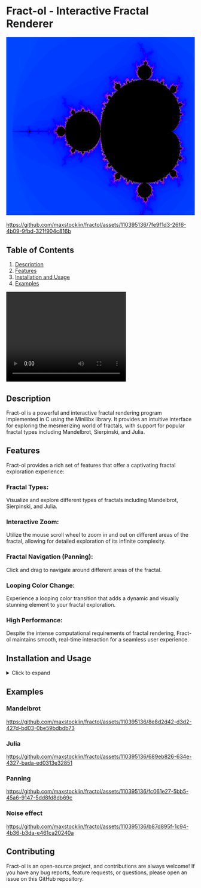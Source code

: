 # Fract-ol - Interactive Fractal Renderer


![Example Mandelbrot](./demo/mandelbrot.png)

https://github.com/maxstocklin/fractol/assets/110395136/7fe9f1d3-26f6-4b09-9fbd-321f904c816b


## Table of Contents
1. [Description](#description)
1. [Features](#features)
3. [Installation and Usage](#installation-and-usage)
5. [Examples](#examples)

<video width="320" height="240" controls>
  <source src="demo/mandelbrotloop.mp4" type="video/mp4">
Your browser does not support the video tag.
</video>

## Description

Fract-ol is a powerful and interactive fractal rendering program implemented in C using the Minilibx library. It provides an intuitive interface for exploring the mesmerizing world of fractals, with support for popular fractal types including Mandelbrot, Sierpinski, and Julia.

## Features

Fract-ol provides a rich set of features that offer a captivating fractal exploration experience:

### Fractal Types: 
Visualize and explore different types of fractals including Mandelbrot, Sierpinski, and Julia.

### Interactive Zoom: 
Utilize the mouse scroll wheel to zoom in and out on different areas of the fractal, allowing for detailed exploration of its infinite complexity.

### Fractal Navigation (Panning): 
Click and drag to navigate around different areas of the fractal.

### Looping Color Change: 
Experience a looping color transition that adds a dynamic and visually stunning element to your fractal exploration.

### High Performance: 
Despite the intense computational requirements of fractal rendering, Fract-ol maintains smooth, real-time interaction for a seamless user experience.


## Installation and Usage
<details>
<summary>Click to expand</summary>

1. Clone the repository:
    ```bash
    git clone git@github.com:maxstocklin/fractol.git fractol
    ```

2. Navigate to the cloned repository:
    ```bash
    cd fractol
    ```

3. Compile the program using the provided Makefile:
    ```bash
    make
    ```
4. Run the Program with the name of the fractal you want as argument (Mandelbrot, Julia, or Sierpinski):
    ```bash
    ./fract-ol Mandelbrot
    ```
</details>

## Examples

### Mandelbrot

https://github.com/maxstocklin/fractol/assets/110395136/8e8d2d42-d3d2-427d-bd03-0be59bdbdb73

### Julia

https://github.com/maxstocklin/fractol/assets/110395136/689eb826-634e-4327-bada-ed0313e32851

### Panning

https://github.com/maxstocklin/fractol/assets/110395136/fc061e27-5bb5-45a6-9147-5dd8fd8db69c

### Noise effect

https://github.com/maxstocklin/fractol/assets/110395136/b87d895f-1c94-4b36-b3da-e461ca20240a


## Contributing

Fract-ol is an open-source project, and contributions are always welcome! If you have any bug reports, feature requests, or questions, please open an issue on this GitHub repository.

